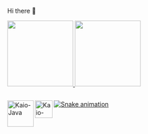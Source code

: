 Hi there 👋

<!--
**KaioRapanos/KaioRapanos** is a ✨ _special_ ✨ repository because its `README.md` (this file) appears on your GitHub profile.

Here are some ideas to get you started:

- 🔭 I’m currently working on ...
- 🌱 I’m currently learning ...
- 👯 I’m looking to collaborate on ...
- 🤔 I’m looking for help with ...
- 💬 Ask me about ...
- 📫 How to reach me: ...
- 😄 Pronouns: ...
- ⚡ Fun fact: ...
-->

<div>
 <a href="https=//github.com/KaioRapanos">
 <img height="150em" class="img" src="https://github-readme-stats.vercel.app/api?username=KaioRapanos&show_icons=true&theme=dracula" />
 <img height="150em" class="img" src="https://github-readme-stats.vercel.app/api/top-langs/?username=KaioRapanos&theme=dracula&layout=compact" />
</div>

<img align="left" alt="Kaio-Java" heigth="50" width="60" src="https://cdn.jsdelivr.net/gh/devicons/devicon/icons/java/java-plain-wordmark.svg" />
<img align="left" alt="Kaio-Java" heigth="30" width="40" src="https://cdn.jsdelivr.net/gh/devicons/devicon/icons/javascript/javascript-original.svg" />
          
##
          
![Snake animation](https://github.com/KaioRapanos/KaioRapanos/blob/output/github-contribution-grid-snake.svg)
